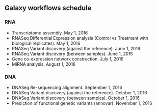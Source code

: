 ## Galaxy workflows schedule
### RNA
* Transcriptome assembly. May 1, 2016 
* RNASeq Differential Expression analysis (Control vs Treatment with biological replicates). May 1, 2016
* RNASeq Variant discovery (against the reference). June 1, 2016
* RNASeq Variant discovery (between samples). June 1, 2016
* Gene co-expression network construction.	July 1, 2016
* MiRNA analysis. August 1, 2016

### DNA
* DNASeq Re-sequencing alignment. September 1, 2016
* DNASeq Variant discovery (against the reference). October 1, 2016
* DNASeq Variant discovery (between samples). October 1, 2016
* Prediction of functional genetic variants (annovar). November 1, 2016
